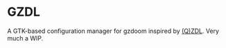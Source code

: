 # GZDL
A GTK-based configuration manager for gzdoom inspired by [(Q)ZDL](https://github.com/qbasicer/qzdl). Very much a WIP.
